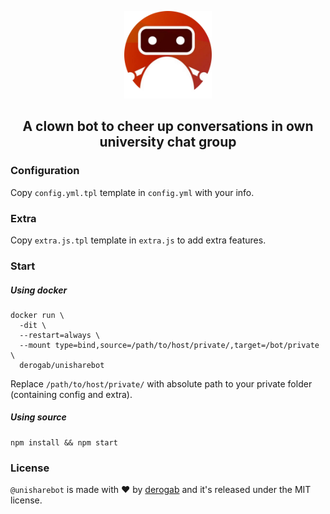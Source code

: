 <p align="center">
  <img src="./assets/icon.png" width="140px">
</p>
<h2 align="center">A clown bot to cheer up conversations in own university chat group</h2>

### Configuration
Copy `config.yml.tpl` template in `config.yml` with your info.

### Extra
Copy `extra.js.tpl` template in `extra.js` to add extra features.

### Start 
##### Using docker
```
docker run \
  -dit \
  --restart=always \
  --mount type=bind,source=/path/to/host/private/,target=/bot/private \
  derogab/unisharebot
```
Replace `/path/to/host/private/` with absolute path to your private folder (containing config and extra).
##### Using source
```
npm install && npm start
```

### License
`@unisharebot` is made with ♥  by [derogab](https://github.com/derogab) and it's released under the MIT license.